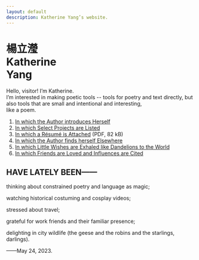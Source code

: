 ```yaml
---
layout: default
description: Katherine Yang’s website.
---
```


<div class="intro">
  <h1 class="name">
    <div lang="zh">楊立瀅</div>
    <div>Katherine<br><span class="y">Y</span>ang</div>
  </h1>
  <div>
    <p>
      Hello, visitor! I’m Katherine.<br>
      I’m interested in making poetic tools&nbsp;-- tools for poetry and text directly, but also tools that are small and intentional and interesting,<br>
      like a poem.
    </p>
  </div>
</div>
<main>
  <div class="section">
    <ol>
      <li><a href="/about/">In which the Author introduces Herself</a></li>
      <li><a href="/work/">In which Select Projects are Listed</a></li>
      <li><a href="/assets/resume/yang-katherine-resume-202304.pdf">In which a Résumé is Attached</a> (PDF, 82 kB)</li>
      <!-- <li><a href="/fragments/">In which Fragments Hint at her Happenings</a></li> -->
      <li><a href="/appearances/">In which the Author finds herself Elsewhere</a></li>
      <li><a href="/intentions/">In which Little Wishes are Exhaled like Dandelions to the World</a></li>
      <li><a href="/dedications/">In which Friends are Loved and Influences are Cited</a></li>
    </ol>
  </div>
  <div class="section">
    <div class="section--header">
      <h2>HAVE LATELY BEEN——</h2>
    </div>
    <div class="section--body">
      <p>thinking about constrained poetry and language as magic;</p>
      <p>watching historical costuming and cosplay videos;</p>
      <p>stressed about travel;</p>
      <p>grateful for work friends and their familiar presence;</p>
      <p>delighting in city wildlife (the geese and the robins and the starlings, darlings).</p>
      <p>——May 24, 2023.</p>
    </div>
  </div>
</main>
